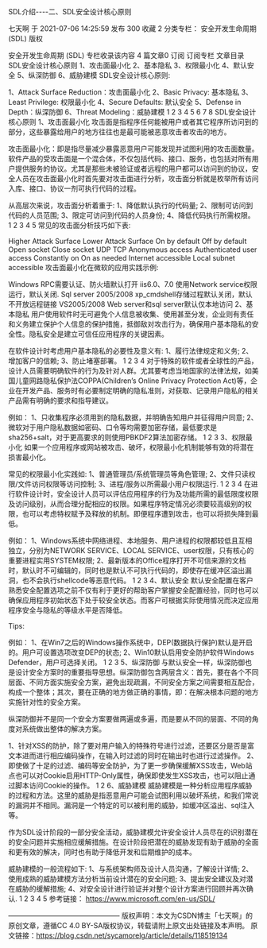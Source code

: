 SDL介绍----二、SDL安全设计核心原则

七天啊  于 2021-07-06 14:25:59 发布  300  收藏 2
分类专栏： 安全开发生命周期 (SDL)
版权

安全开发生命周期 (SDL)
专栏收录该内容
4 篇文章0 订阅
订阅专栏
文章目录
SDL安全设计核心原则
1、攻击面最小化
2、基本隐私
3、权限最小化
4、默认安全
5、纵深防御
6、威胁建模
SDL安全设计核心原则:

1、Attack Surface Reduction：攻击面最小化
2、Basic Privacy: 基本隐私
3、Least Privilege: 权限最小化
4、Secure Defaults: 默认安全
5、Defense in Depth：纵深防御
6、Threat Modeling：威胁建模
1
2
3
4
5
6
7
8
SDL安全设计核心原则
1、攻击面最小化
攻击面是指程序任何能被用户或者其它程序所访问到的部分，这些暴露给用户的地方往往也是最可能被恶意攻击者攻击的地方。

攻击面最小化：即是指尽量减少暴露恶意用户可能发现并试图利用的攻击面数量。软件产品的受攻击面是一个混合体，不仅包括代码、接口、服务，也包括对所有用户提供服务的协议。尤其是那些未被验证或者远程的用户都可以访问到的协议，安全人员在攻击面最小化时首先要对攻击面进行分析，攻击面分析就是枚举所有访问入库、接口、协议一剂可执行代码的过程。

从高层次来说，攻击面分析着重于:
1、降低默认执行的代码量;
2、限制可访问到代码的人员范围;
3、限定可访问到代码的人员身份;
4、降低代码执行所需权限。
1
2
3
4
5
常见的攻击面分析技巧如下表:

Higher Attack Surface	Lower Attack Surface
On by default	Off by default
Open socket	Close socket
UDP	TCP
Anonymous access	Authenticated user access
Constantly on	On as needed
Internet accessible	Local subnet accessible
攻击面最小化在微软的应用实践示例:

Windows	RPC需要认证、防火墙默认打开
iis6.0、7.0	使用Network service权限运行，默认关闭.
Sql server 2005/2008	xp_cmdshell存储过程默认关闭，默认不开放远程链接
VS2005/2008	Web server和sql server默认仅本地访问
2、基本隐私
用户使用软件时无可避免个人信息被收集、使用甚至分发，企业则有责任和义务建立保护个人信息的保护措施，抵御敌对攻击行为，确保用户基本隐私的安全性。隐私安全是建立可信任应用程序的关键因素。

在软件设计时考虑用户基本隐私的必要性及意义有:
1、履行法律规定和义务;
2、增加客户的信赖;
3、防止堵塞部署。
1
2
3
4
对于特殊的软件或者全球性的产品，设计人员需要明确软件的行为及针对人群。尤其要考虑当地国家的法律法规，如美国儿童网路隐私保护法COPPA(Children’s Online Privacy Protection Act)等，企业在开发产品、服务时有必要制定明确的隐私准则，对获取、记录用户隐私的相关产品需有明确的要求和指导建议。

例如：
1、只收集程序必须用到的隐私数据，并明确告知用户并征得用户同意;
2、微软对于用户隐私数据如密码、口令等均需要加密存储，最低要求是sha256+salt，对于更高要求的则使用PBKDF2算法加密存储。
1
2
3
3、权限最小化
如果一个应用程序或网站被攻击、破坏，权限最小化机制能够有效的将潜在损害最小化。

常见的权限最小化实践如:
1、普通管理员/系统管理员等角色管理;
2、文件只读权限/文件访问权限等访问控制;
3、进程/服务以所需最小用户权限运行.
1
2
3
4
在进行软件设计时，安全设计人员可以评估应用程序的行为及功能所需的最低限度权限及访问级别，从而合理分配相应的权限。如果程序特定情况必须要较高级别的权限，也可以考虑特权赋予及释放的机制。即便程序遭到攻击，也可以将损失降到最低。

例如：
1、Windows系统中网络进程、本地服务、用户进程的权限都较低且互相独立，分别为NETWORK SERVICE、LOCAL SERVICE、user权限，只有核心的重要进程实用SYSTEM权限;
2、最新版本的Office程序打开不可信来源的文档时，默认时不可编辑的，同时也是默认不可执行代码的，即使存在缓冲区溢出漏洞，也不会执行shellcode等恶意代码。
1
2
3
4、默认安全
默认安全配置在客户熟悉安全配置选项之前不仅有利于更好的帮助客户掌握安全配置经验，同时也可以确保应用程序初始状态下处于较安全状态。而客户可根据实际使用情况而决定应用程序安全与隐私的等级水平是否降低。

Tips:

例如：
1、在Win7之后的Windows操作系统中，DEP(数据执行保护)默认是开启的。用户可设置选项改变DEP的状态;
2、Win10默认启用安全防护软件Windows Defender，用户可选择关闭。
1
2
3
5、纵深防御
与默认安全一样，纵深防御也是设计安全方案时的重要指导思想。纵深防御包含两层含义：首先，要在各个不同层面、不同方面实施安全方案，避免出现疏漏，不同安全方案之间需要相互配合，构成一个整体；其次，要在正确的地方做正确的事情，即：在解决根本问题的地方实施针对性的安全方案。

纵深防御并不是同一个安全方案要做两遍或多遍，而是要从不同的层面、不同的角度对系统做出整体的解决方案。

1、针对XSS的防护，除了要对用户输入的特殊符号进行过滤，还要区分是否是富文本进而进行相应编码操作，在输入时过滤的同时在输出时也进行过滤操作。
2、即使做了十足的过滤、编码等安全防护，为了更一步确保缓解XSS攻击，Web站点也可以对Cookie启用HTTP-Only属性，确保即使发生XSS攻击，也可以阻止通过脚本访问Cookie的操作。
1
2
6、威胁建模
威胁建模是一种分析应用程序威胁的过程和方法。这里的威胁是指恶意用户可能会试图利用以破坏系统，和我们常说的漏洞并不相同。漏洞是一个特定的可以被利用的威胁，如缓冲区溢出、sql注入等。

作为SDL设计阶段的一部分安全活动，威胁建模允许安全设计人员尽在的识别潜在的安全问题并实施相应缓解措施。在设计阶段把潜在的威胁发现有助于威胁的全面和更有效的解决，同时也有助于降低开发和后期维护的成本。

威胁建模的一般流程如下:
1、与系统架构师及设计人员沟通，了解设计详情;
2、使用成熟的威胁建模方法分析当前设计潜在的安全问题;
3、提出安全建议及对潜在威胁的缓解措施;
4、对安全设计进行验证并对整个设计方案进行回顾并再次确认.
1
2
3
4
5
参考链接： https://www.microsoft.com/en-us/SDL/

————————————————
版权声明：本文为CSDN博主「七天啊」的原创文章，遵循CC 4.0 BY-SA版权协议，转载请附上原文出处链接及本声明。
原文链接：https://blog.csdn.net/sycamorelg/article/details/118519134